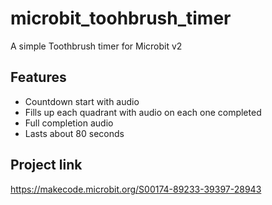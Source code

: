 # microbit_toohbrush_timer
A simple Toothbrush timer for Microbit v2

## Features
* Countdown start with audio
* Fills up each quadrant with audio on each one completed
* Full completion audio
* Lasts about 80 seconds

## Project link
https://makecode.microbit.org/S00174-89233-39397-28943

